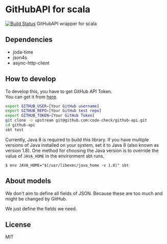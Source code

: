 # GitHubAPI for scala
[![Build Status](https://travis-ci.org/code-check/github-api-scala.svg?branch=master)](https://travis-ci.org/code-check/github-api-scala)
GitHubAPI wrapper for scala

## Dependencies
- joda-time
- json4s
- async-http-client

## How to develop
To develop this, you have to get GitHub API Token.  
You can get it from [here](https://github.com/settings/applications).

``` bash
export GITHUB_USER=[Your GitHub username] 
export GITHUB_REPO=[Your GitHub test repo] 
export GITHUB_TOKEN=[Your GitHub Token] 
git clone -o upstream git@github.com:code-check/github-api.git
cd github-api
sbt test
```

Currently, Java 8 is required to build this library.  If you have
multiple versions of Java installed on your system, set it to Java 8
(also known as version 1.8).  One method for choosing the Java version
is to override the value of `JAVA_HOME` in the environment sbt runs.

```
$ env JAVA_HOME="$(/usr/libexec/java_home -v 1.8)" sbt
```

## About models
We don't aim to define all fields of JSON.
Because these are too much and might be changed by GitHub.

We just define the fields we need.

## License
MIT